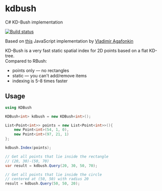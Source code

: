 # kdbush
C# KD-Bush implementation 

[![Build status](https://ci.appveyor.com/api/projects/status/oq062xmnd8p955p1?svg=true)](https://ci.appveyor.com/project/marchello2000/kdbush)

Based on [this](https://github.com/mourner/kdbush) JavaScript implementation by [Vladimir Agafonkin](http://agafonkin.com/)

KD-Bush is a very fast static spatial index for 2D points based on a flat KD-tree.  
Compared to RBush:

* points only — no rectangles
* static — you can't add/remove items
* indexing is 5-8 times faster

## Usage
```cs
using KDBush

KDBush<int> kdbush = new KDBush<int>();

List<Point<int>> points = new List<Point<int>>(){
    new Point<int>(54, 1, 0),
    new Point<int>(97, 21, 1)
};

kdbush.Index(points);

// Get all points that lie inside the rectangle 
// (20, 30)-(50, 70)
var result = kdbush.Query(20, 30, 50, 70);

// Get all points that lie inside the circle 
// centered at (50, 50) with radius 20
result = kdbush.Query(50, 50, 20);
```